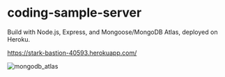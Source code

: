 # coding-sample-server
Build with Node.js, Express, and Mongoose/MongoDB Atlas, deployed on Heroku.

https://stark-bastion-40593.herokuapp.com/

![mongodb_atlas](https://user-images.githubusercontent.com/82341009/129184420-89b23f67-0cd8-4779-b0f6-7fd24f14eb51.png)


